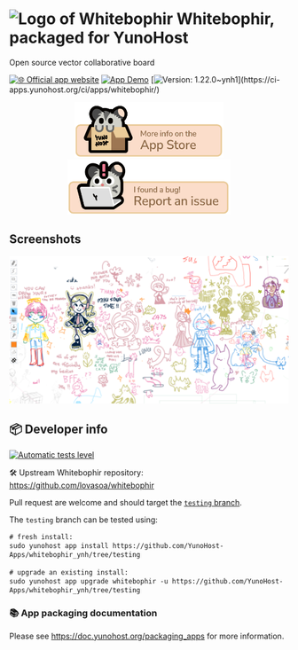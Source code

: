 <!--
N.B.: This README was automatically generated by <https://github.com/YunoHost/apps_tools/blob/main/readme_generator>
It shall NOT be edited by hand.
-->

<h1>
  <img src="https://raw.githubusercontent.com/YunoHost/apps/main/logos/whitebophir.png" width="32px" alt="Logo of Whitebophir">
  Whitebophir, packaged for YunoHost
</h1>

Open source vector collaborative board

[![🌐 Official app website](https://img.shields.io/badge/Official_app_website-darkgreen?style=for-the-badge)](https://wbo.ophir.dev/)
[![App Demo](https://img.shields.io/badge/App_Demo-blue?style=for-the-badge)](wbo.ophir.dev)
[![Version: 1.22.0~ynh1](https://img.shields.io/badge/Version-1.22.0~ynh1-rgb(18,138,11)?style=for-the-badge)](https://ci-apps.yunohost.org/ci/apps/whitebophir/)

<div align="center">
<a href="https://apps.yunohost.org/app/whitebophir"><img height="100px" src="https://github.com/YunoHost/yunohost-artwork/raw/refs/heads/main/badges/neopossum-badges/badge_more_info_on_the_appstore.svg"/></a>
<a href="https://github.com/YunoHost-Apps/whitebophir_ynh/issues"><img height="100px" src="https://github.com/YunoHost/yunohost-artwork/raw/refs/heads/main/badges/neopossum-badges/badge_report_an_issue.svg"/></a>
</div>


## Screenshots
![Screenshot of Whitebophir](./doc/screenshots/screenshots.png)

## 📦 Developer info

[![Automatic tests level](https://apps.yunohost.org/badge/cilevel/whitebophir)](https://ci-apps.yunohost.org/ci/apps/whitebophir/)

🛠️ Upstream Whitebophir repository: <https://github.com/lovasoa/whitebophir>

Pull request are welcome and should target the [`testing` branch](https://github.com/YunoHost-Apps/whitebophir_ynh/tree/testing).

The `testing` branch can be tested using:
```
# fresh install:
sudo yunohost app install https://github.com/YunoHost-Apps/whitebophir_ynh/tree/testing

# upgrade an existing install:
sudo yunohost app upgrade whitebophir -u https://github.com/YunoHost-Apps/whitebophir_ynh/tree/testing
```

### 📚 App packaging documentation

Please see <https://doc.yunohost.org/packaging_apps> for more information.